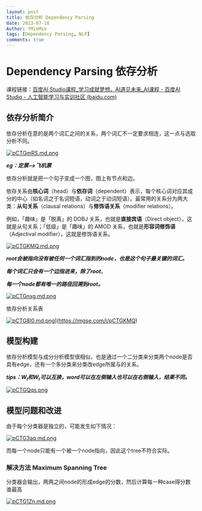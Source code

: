 ```yaml
---
layout: post
title: 依存分析 Dependency Parsing
date: 2023-07-18
Author: YMieMie
tags: [Dependency Parsing, NLP]
comments: true
---
```


# Dependency Parsing 依存分析

课程链接：[百度AI Studio课程_学习成就梦想，AI遇见未来_AI课程 - 百度AI Studio - 人工智能学习与实训社区 (baidu.com)](https://aistudio.baidu.com/aistudio/education/lessonvideo/1000411)

## 依存分析简介

依存分析在意的是两个词汇之间的关系，两个词汇不一定要求相连，这一点与选取分析不同。

[![pCTGmRS.md.png](https://s1.ax1x.com/2023/07/18/pCTGmRS.md.png)](https://imgse.com/i/pCTGmRS)

***eg：定票-->飞机票***



依存分析就是把一个句子变成一个图，图上有节点和边。

依存关系由**核心词**（head）与**依存词**（dependent）表示，每个核心词对应其成分的中心（如名词之于名词短语，动词之于动词短语）。最常用的关系分为两大类：**从句关系**（clausal relations）与**修饰语关系**（modiﬁer relations）。

例如，「趣味」是「脱离」的 DOBJ 关系，也就是**直接宾语**（Direct object），这就是从句关系；「低级」是「趣味」的 AMOD 关系，也就是**形容词修饰语**（Adjectival modiﬁer），这就是修饰语关系。

[![pCTGKMQ.md.png](https://s1.ax1x.com/2023/07/18/pCTGKMQ.md.png)](https://imgse.com/i/pCTGKMQ)

***root会被指向没有被任何一个词汇指到的node，也是这个句子最关键的词汇。***

***每个词汇只会有一个边指进来，除了root***。

***每一个node都有唯一的路径回溯到root。***

[![pCTGnxg.md.png](https://s1.ax1x.com/2023/07/18/pCTGnxg.md.png)](https://imgse.com/i/pCTGnxg)

依存分析关系表

[![pCTG8I0.md.png](https://s1.ax1x.com/2023/07/18/pCTG8I0.md.png)](https://imgse.com/i/pCTG8I0)](https://imgse.com/i/pCTGKMQ)



## 模型构建

依存分析模型与成分分析模型很相似，也是通过一个二分类来分类两个node是否具有edge，还有一个多分类来分类改edge所属与的关系。

***tips：$W_l$和$W_r$可以互换，word可以在左侧输入也可以在右侧输入，结果不同。***

[![pCTGQqs.png](https://s1.ax1x.com/2023/07/18/pCTGQqs.png)](https://imgse.com/i/pCTGQqs)

## 模型问题和改进

由于每个分类器是独立的，可能发生如下情况：

[![pCTG3aq.md.png](https://s1.ax1x.com/2023/07/18/pCTG3aq.md.png)](https://imgse.com/i/pCTG3aq)

而每一个node只能有一个被一个node指向，因此这个tree不符合实际。

### 解决方法 Maximum Spanning Tree 

分类器会输出，两两之间node的形成edge的分数，然后计算每一种case得分数谁最高

[![pCTG1Zn.md.png](https://s1.ax1x.com/2023/07/18/pCTG1Zn.md.png)](https://imgse.com/i/pCTG1Zn)



